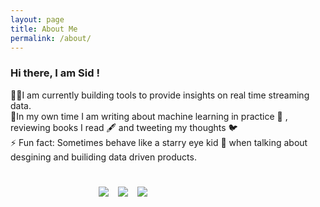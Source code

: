 ```yaml
---
layout: page
title: About Me
permalink: /about/
---
```


### Hi there, I am Sid ! 

👨‍💻I am currently building tools to provide insights on real time streaming data. 
<br>
🔭In my own time I am writing about machine learning in practice 🤖 , reviewing books I read 🖋️ and tweeting my thoughts 🐦
<br>
⚡ Fun fact: Sometimes behave like a starry eye kid 🤩 when talking about desgining and builiding data driven products.

<div style="width: 50%; margin: 0 auto;padding-top:25px"><a href="mailto:sidharth.singh.1894@gmail.com" style="float: inline-start;margin: 0px 0px 15px 15px;"><img src="https://img.shields.io/badge/Gmail-D14836?style=for-the-badge&amp;logo=gmail&amp;logoColor=white"></a>
<a href="https://www.linkedin.com/in/sidharth-singh-a9685413a/" style="float:inline-start;margin: 0px 0px 15px 15px;"><img src="https://img.shields.io/badge/LinkedIn-0077B5?style=for-the-badge&amp;logo=linkedin&amp;logoColor=white"></a>
<a href="https://twitter.com/_RealSid_" style="float:inline-start;margin: 0px 0px 15px 15px;"><img src="https://img.shields.io/badge/Twitter-1DA1F2?style=for-the-badge&amp;logo=twitter&amp;logoColor=white"></a></div>
